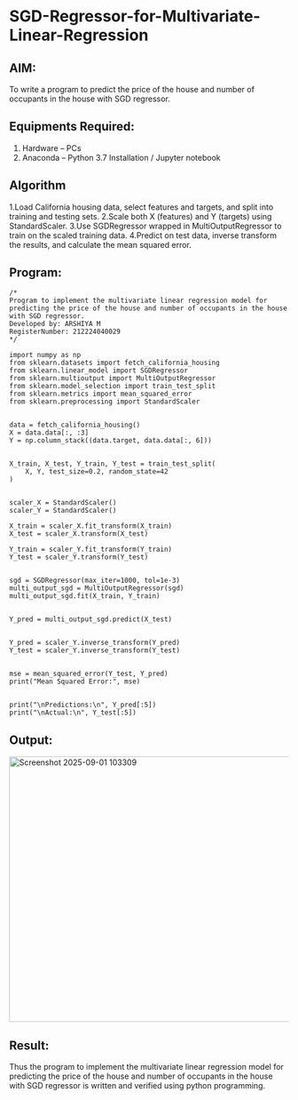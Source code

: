 # SGD-Regressor-for-Multivariate-Linear-Regression

## AIM:
To write a program to predict the price of the house and number of occupants in the house with SGD regressor.

## Equipments Required:
1. Hardware – PCs
2. Anaconda – Python 3.7 Installation / Jupyter notebook

## Algorithm
1.Load California housing data, select features and targets, and split into training and testing sets.
2.Scale both X (features) and Y (targets) using StandardScaler.
3.Use SGDRegressor wrapped in MultiOutputRegressor to train on the scaled training data.
4.Predict on test data, inverse transform the results, and calculate the mean squared error.
## Program:
```
/*
Program to implement the multivariate linear regression model for predicting the price of the house and number of occupants in the house with SGD regressor.
Developed by: ARSHIYA M
RegisterNumber: 212224040029  
*/

import numpy as np
from sklearn.datasets import fetch_california_housing
from sklearn.linear_model import SGDRegressor
from sklearn.multioutput import MultiOutputRegressor
from sklearn.model_selection import train_test_split
from sklearn.metrics import mean_squared_error
from sklearn.preprocessing import StandardScaler


data = fetch_california_housing()
X = data.data[:, :3]                           
Y = np.column_stack((data.target, data.data[:, 6]))  


X_train, X_test, Y_train, Y_test = train_test_split(
    X, Y, test_size=0.2, random_state=42
)


scaler_X = StandardScaler()
scaler_Y = StandardScaler()

X_train = scaler_X.fit_transform(X_train)
X_test = scaler_X.transform(X_test)

Y_train = scaler_Y.fit_transform(Y_train)
Y_test = scaler_Y.transform(Y_test)


sgd = SGDRegressor(max_iter=1000, tol=1e-3)
multi_output_sgd = MultiOutputRegressor(sgd)
multi_output_sgd.fit(X_train, Y_train)


Y_pred = multi_output_sgd.predict(X_test)


Y_pred = scaler_Y.inverse_transform(Y_pred)
Y_test = scaler_Y.inverse_transform(Y_test)


mse = mean_squared_error(Y_test, Y_pred)
print("Mean Squared Error:", mse)


print("\nPredictions:\n", Y_pred[:5])
print("\nActual:\n", Y_test[:5])

```

## Output:
<img width="644" height="478" alt="Screenshot 2025-09-01 103309" src="https://github.com/user-attachments/assets/0f884f43-12b6-46ab-a401-e0f35b3a4b19" />



## Result:
Thus the program to implement the multivariate linear regression model for predicting the price of the house and number of occupants in the house with SGD regressor is written and verified using python programming.
